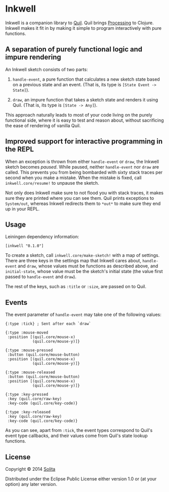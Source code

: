 # Inkwell

Inkwell is a companion library to [Quil](https://github.com/quil/quil). Quil
brings [Processing](http://processing.org/) to Clojure. Inkwell makes it fit
in by making it simple to program interactively with pure functions.

## A separation of purely functional logic and impure rendering

An Inkwell sketch consists of two parts:

1. `handle-event`, a pure function that calculates a new sketch state based on
   a previous state and an event. (That is, its type is `[State Event -> State]`).

2. `draw`, an impure function that takes a sketch state and renders it using
   Quil. (That is, its type is `[State -> Any]`).

This approach naturally leads to most of your code living on the purely
functional side, where it is easy to test and reason about, without sacrificing
the ease of rendering of vanilla Quil.

## Improved support for interactive programming in the REPL

When an exception is thrown from either `handle-event` or `draw`, the Inkwell
sketch becomes *paused*. While paused, neither `handle-event` nor `draw` are
called. This prevents you from being bombarded with sixty stack traces per
second when you make a mistake. When the mistake is fixed, call
`inkwell.core/resume!` to unpause the sketch.

Not only does Inkwell make sure to not flood you with stack traces, it makes
sure they are printed where you can see them. Quil prints exceptions to
`System/out`, whereas Inkwell redirects them to `*out*` to make sure they end
up in your REPL.

## Usage

Leiningen dependency information:

    [inkwell "0.1.0"]

To create a sketch, call `inkwell.core/make-sketch!` with a map of settings.
There are three keys in the settings map that Inkwell cares about,
`handle-event` and `draw`, whose values must be functions as described above,
and `initial-state`, whose value must be the sketch's initial state (the value
first passed to `handle-event` and `draw`).

The rest of the keys, such as `:title` or `:size`, are passed on to Quil.

## Events

The event parameter of `handle-event` may take one of the following values:

    {:type :tick} ; Sent after each `draw`

    {:type :mouse-moved
     :position [(quil.core/mouse-x)
                (quil.core/mouse-y)]}

    {:type :mouse-pressed
     :button (quil.core/mouse-button)
     :position [(quil.core/mouse-x)
                (quil.core/mouse-y)]}

    {:type :mouse-released
     :button (quil.core/mouse-button)
     :position [(quil.core/mouse-x)
                (quil.core/mouse-y)]}

    {:type :key-pressed
     :key (quil.core/raw-key)
     :key-code (quil.core/key-code)}

    {:type :key-released
     :key (quil.core/raw-key)
     :key-code (quil.core/key-code)}

As you can see, apart from `:tick`, the event types correspond to Quil's event
type callbacks, and their values come from Quil's state lookup functions.

## License

Copyright © 2014 [Solita](http://www.solita.fi)

Distributed under the Eclipse Public License either version 1.0 or (at your
option) any later version.
